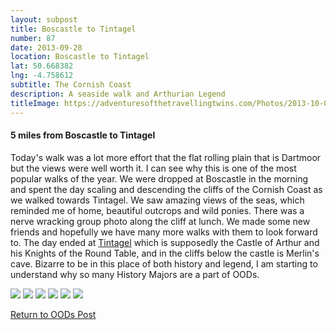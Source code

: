 ```yaml
---
layout: subpost
title: Boscastle to Tintagel
number: 87
date: 2013-09-28
location: Boscastle to Tintagel
lat: 50.668382
lng: -4.758612
subtitle: The Cornish Coast
description: A seaside walk and Arthurian Legend
titleImage: https://adventuresofthetravellingtwins.com/Photos/2013-10-02-BoscastleToTintagel/P1010501.JPG
---
```


<h4>5 miles from Boscastle to Tintagel</h4>

Today's walk was a lot more effort that the flat rolling plain that is Dartmoor but the views were well worth it. I can see why this is one of the most popular walks of the year. 
We were dropped at Boscastle in the morning and spent the day scaling and descending the cliffs of the Cornish Coast as we walked towards Tintagel.
We saw amazing views of the seas, which reminded me of home, beautiful outcrops and wild ponies. There was a nerve wracking group photo along the cliff at lunch.
We made some new friends and hopefully we have many more walks with them to look forward to.
The day ended at <a target="_blank" href="http://www.english-heritage.org.uk/visit/places/tintagel-castle/">Tintagel</a> which is supposedly the Castle of Arthur and his Knights of the Round Table, and in the cliffs below the castle is Merlin's cave.
Bizarre to be in this place of both history and legend, I am starting to understand why so many History Majors are a part of OODs. 

<img src="https://adventuresofthetravellingtwins.com/Photos/2013-10-02-BoscastleToTintagel/P1010485.JPG" class="image1">
<img src="https://adventuresofthetravellingtwins.com/Photos/2013-10-02-BoscastleToTintagel/P1010477.JPG" class="image1">
<img src="https://adventuresofthetravellingtwins.com/Photos/2013-10-02-BoscastleToTintagel/P1010450.JPG" class="image1">
<img src="https://adventuresofthetravellingtwins.com/Photos/2013-10-02-BoscastleToTintagel/P1010464.JPG" class="image1">
<img src="https://adventuresofthetravellingtwins.com/Photos/2013-10-02-BoscastleToTintagel/P1010510.JPG" class="image1">
<img src="https://adventuresofthetravellingtwins.com/Photos/2013-10-02-BoscastleToTintagel/P1010504.JPG" class="image1">

<a href="https://adventuresofthetravellingtwins.com/2013/09/21/oddswalks/">Return to OODs Post</a>

